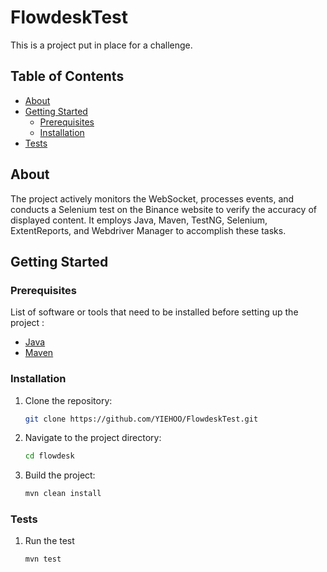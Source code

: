 # FlowdeskTest

This is a project put in place for a challenge.

## Table of Contents

- [About](#about)
- [Getting Started](#getting-started)
    - [Prerequisites](#prerequisites)
    - [Installation](#installation)
- [Tests](#tests)

## About

The project actively monitors the WebSocket, processes events, and conducts a Selenium test on the Binance website to verify the accuracy of displayed content. It employs Java, Maven, TestNG, Selenium, ExtentReports, and Webdriver Manager to accomplish these tasks.

## Getting Started

### Prerequisites

List of software or tools that need to be installed before setting up the project :

- [Java](https://www.oracle.com/java/technologies/javase-downloads.html)
- [Maven](https://maven.apache.org/download.cgi)

### Installation

1. Clone the repository:

    ```bash
    git clone https://github.com/YIEHOO/FlowdeskTest.git
    ```

2. Navigate to the project directory:

    ```bash
    cd flowdesk
    ```

3. Build the project:

    ```bash
    mvn clean install
    ```


### Tests

1. Run the test

    ```bash
    mvn test
    ```